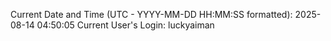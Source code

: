 Current Date and Time (UTC - YYYY-MM-DD HH:MM:SS formatted): 2025-08-14 04:50:05
Current User's Login: luckyaiman
